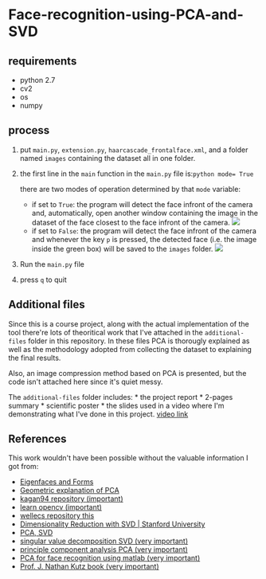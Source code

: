 # Face-recognition-using-PCA-and-SVD

## requirements
- python 2.7
- cv2
- os
- numpy




## process
1. put `main.py`, `extension.py`, `haarcascade_frontalface.xml`, and a folder named `images` containing the dataset all in one folder.


2. the first line in the `main` function in the `main.py` file is:```python mode= True ```

    there are two modes of operation determined by that `mode` variable:

   * if set to `True`: the program will detect the face infront of the camera and, automatically, open another window containing the image in the dataset of the face closest to the face infront of the camera.
    ![](https://github.com/gadm21/Face-recognition-using-PCA-and-SVD/blob/master/imgs/mode_true.PNG)
   * if set to `False`: the program will detect the face infront of the camera and whenever the key `p` is pressed, the detected face (i.e. the image inside the green box) will be saved to the `images` folder.
    ![](https://github.com/gadm21/Face-recognition-using-PCA-and-SVD/blob/master/imgs/mode_false.PNG)

3. Run the `main.py` file


4. press `q` to quit

 
## Additional files

   Since this is a course project, along with the actual implementation of the tool there're lots of theoritical work that I've attached in the `additional-files` folder in this repository. In these files PCA is thorougly explained as well as the methodology adopted from collecting the dataset to explaining the final results.
    
   Also, an image compression method based on PCA is presented, but the code isn't attached here since it's quiet messy.
    
   The `additional-files` folder includes:
    * the project report
    * 2-pages summary
    * scientific poster
    * the slides used in a video where I'm demonstrating what I've done in this project. [video link](https://nileuniversity-my.sharepoint.com/:v:/g/personal/g_gad_nu_edu_eg/Ef9wmxNNZ-hIpFQOoi-T9nMBkrgELqQzuk7HG-qnFL5fCw?e=FKGguw)
    
    
## References

This work wouldn't have been possible without the valuable information I got from:
* [Eigenfaces and Forms](https://wellecks.wordpress.com/tag/eigenfaces/)
* [Geometric explanation of PCA](https://learnche.org/pid/latent-variable-modelling/principal-component-analysis/geometric-explanation-of-pca)
* [kagan94 repository (important)](https://github.com/kagan94/Face-recognition-via-SVD-and-PCA)
* [learn opencv (important)](https://www.learnopencv.com/eigenface-using-opencv-c-python/)
* [wellecs repository this](https://github.com/wellecks/eigenfaces)
* [Dimensionality Reduction with SVD | Stanford University](https://www.youtube.com/watch?v=UyAfmAZU_WI&list=WL&index=57&t=389s)
* [PCA, SVD](https://www.youtube.com/watch?v=F-nfsSq42ow&list=WL&index=41&t=0s)
* [singular value decomposition SVD (very important)](https://www.youtube.com/watch?v=EokL7E6o1AE)
* [principle component analysis PCA (very important)](https://www.youtube.com/watch?v=a9jdQGybYmE)
* [PCA for face recognition using matlab (very important)](https://www.youtube.com/watch?v=8BTv-KZ2Bh8)
* [Prof. J. Nathan Kutz book (very important)](https://www.amazon.com/Data-Driven-Modeling-Scientific-Computation-Methods-ebook/dp/B00ELK24DG/ref=sr_1_2?qid=1562096570&refinements=p_27%3AJ.+Nathan+Kutz&s=digital-text&sr=1-2)
